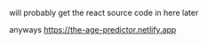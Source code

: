 will probably get the react source code in here later


anyways
https://the-age-predictor.netlify.app
